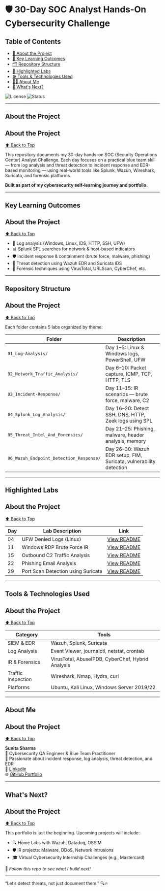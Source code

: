 # 🛡️ 30-Day SOC Analyst Hands-On Cybersecurity Challenge

## Table of Contents

- [🎯 About the Project](#about-the-project)
- [🧠 Key Learning Outcomes](#key-learning-outcomes)
- [🗂️ Repository Structure](#repository-structure)
- [📌 Highlighted Labs](#highlighted-labs)
- [⚙️ Tools & Technologies Used](#tools--technologies-used)
- [🧑‍💻 About Me](#about-me)
- [📌 What's Next?](#whats-next)

![License](https://img.shields.io/badge/license-MIT-blue)
![Status](https://img.shields.io/badge/project-completed-brightgreen)

---

## About the Project

## About the Project

[⬆️ Back to Top](#table-of-contents)


This repository documents my 30-day hands-on SOC (Security Operations Center) Analyst Challenge. Each day focuses on a practical blue team skill — from log analysis and threat detection to incident response and EDR-based monitoring — using real-world tools like Splunk, Wazuh, Wireshark, Suricata, and forensic platforms.

**Built as part of my cybersecurity self-learning journey and portfolio.**

---

## Key Learning Outcomes

## About the Project

[⬆️ Back to Top](#table-of-contents)

- 🔎 Log analysis (Windows, Linux, IDS, HTTP, SSH, UFW)
- 📊 Splunk SPL searches for network & host-based indicators
- 🛡️ Incident response & containment (brute force, malware, phishing)
- 🧪 Threat detection using Wazuh EDR and Suricata IDS
- 🧰 Forensic techniques using VirusTotal, URLScan, CyberChef, etc.

---

## Repository Structure

## About the Project

[⬆️ Back to Top](#table-of-contents)

Each folder contains 5 labs organized by theme:

| Folder | Description |
|--------|-------------|
| `01_Log-Analysis/` | Day 1–5: Linux & Windows logs, PowerShell, UFW |
| `02_Network_Traffic_Analysis/` | Day 6–10: Packet capture, ICMP, TCP, HTTP, TLS |
| `03_Incident-Response/` | Day 11–15: IR scenarios — brute force, malware, C2 |
| `04_Splunk_Log_Analysis/` | Day 16–20: Detect SSH, DNS, HTTP, Zeek logs using SPL |
| `05_Threat_Intel_And_Forensics/` | Day 21–25: Phishing, malware, header analysis, memory |
| `06_Wazuh_Endpoint_Detection_Response/` | Day 26–30: Wazuh EDR setup, FIM, Suricata, vulnerability detection |

---

## Highlighted Labs

## About the Project

[⬆️ Back to Top](#table-of-contents)


| Day | Lab Description                        | Link |
|-----|----------------------------------------|------|
| 04  | UFW Denied Logs (Linux)                | [View README](01_Log_Analysis/Day04_1_Log_Analysis_Linux-UFW-Logs/README.md) |
| 11  | Windows RDP Brute Force IR             | [View README](03_Incident_Response/Day11_3_Incident_Response_Windows-Service-RDP-Brute-Force-Attack/README.md) |
| 15  | Outbound C2 Traffic Analysis           | [View README](03_Incident_Response/Day15_3_Incident_Response_Linux-Suspicious-Network-Connection/README.md) |
| 22  | Phishing Email Analysis                | [View README](05_Threat_Intel_And_Forensics/Day22_5_Threat_Intel_Forensics_Phishing-Email-Analysis/README.md) |
| 29  | Port Scan Detection using Suricata     | [View README](06_Wazuh_Endpoint_Detection_Response/Day29_6_Wazuh_Endpoint_Detection_Suricata-IDS-Wazuh-Agent/README.md) |

---

## Tools & Technologies Used

## About the Project

[⬆️ Back to Top](#table-of-contents)

| Category | Tools |
|---------|--------|
| SIEM & EDR | Wazuh, Splunk, Suricata |
| Log Analysis | Event Viewer, journalctl, netstat, crontab |
| IR & Forensics | VirusTotal, AbuseIPDB, CyberChef, Hybrid Analysis |
| Traffic Inspection | Wireshark, Nmap, Hydra, curl |
| Platforms | Ubuntu, Kali Linux, Windows Server 2019/22 |

---

## About Me

## About the Project

[⬆️ Back to Top](#table-of-contents)


**Sunita Sharma**  
🔐 Cybersecurity QA Engineer & Blue Team Practitioner  
📌 Passionate about incident response, log analysis, threat detection, and EDR  
🔗 [LinkedIn](https://linkedin.com/in/sunitanigam-sharma)  
🌐 [GitHub Portfolio](https://github.com/suneetasharma)

---

## What's Next?

## About the Project

[⬆️ Back to Top](#table-of-contents)


This portfolio is just the beginning. Upcoming projects will include:

- 🔍 Home Labs with Wazuh, Datadog, OSSIM
- 🛡️ IR projects: Malware, DDoS, Network Intrusions
- 🎓 Virtual Cybersecurity Internship Challenges (e.g., Mastercard)

📌 *Follow this repo to see what I build next!*

---

“Let’s detect threats, not just document them.” 🔍🔥
